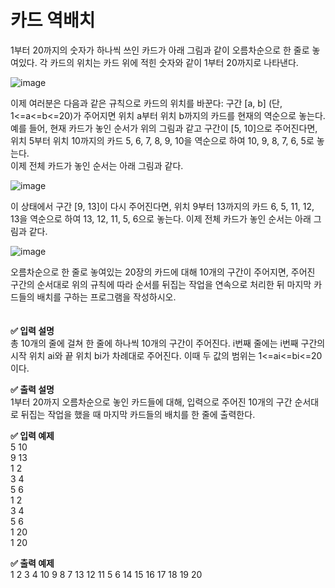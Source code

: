 # 카드 역배치

1부터 20까지의 숫자가 하나씩 쓰인 카드가 아래 그림과 같이 오름차순으로 한 줄로 놓여있다. 각 카드의 위치는 카드 위에 적힌 숫자와 같이 1부터 20까지로 나타낸다.  
  
![image](https://user-images.githubusercontent.com/102224554/165599050-6fa47c7d-9916-485c-8cb6-97e771268676.png)  
  
이제 여러분은 다음과 같은 규칙으로 카드의 위치를 바꾼다: 구간 [a, b] (단, 1<=a<=b<=20)가 주어지면 위치 a부터 위치 b까지의 카드를 현재의 역순으로 놓는다.  
예를 들어, 현재 카드가 놓인 순서가 위의 그림과 같고 구간이 [5, 10]으로 주어진다면, 위치 5부터 위치 10까지의 카드 5, 6, 7, 8, 9, 10을 역순으로 하여 10, 9, 8, 7, 6, 5로 놓는다.  
이제 전체 카드가 놓인 순서는 아래 그림과 같다.  
  
![image](https://user-images.githubusercontent.com/102224554/165599414-ba901231-9697-4d7b-b1d5-34ae616a0b83.png)  
  
이 상태에서 구간 [9, 13]이 다시 주어진다면, 위치 9부터 13까지의 카드 6, 5, 11, 12, 13을 역순으로 하여 13, 12, 11, 5, 6으로 놓는다. 이제 전체 카드가 놓인 순서는 아래 그림과 같다.  
  
![image](https://user-images.githubusercontent.com/102224554/165599612-5fd4f1f0-86f7-46de-a87a-5ff3b1f5947a.png)  
  
오름차순으로 한 줄로 놓여있는 20장의 카드에 대해 10개의 구간이 주어지면, 주어진 구간의 순서대로 위의 규칙에 따라 순서를 뒤집는 작업을 연속으로 처리한 뒤 마지막 카드들의 배치를 구하는 프로그램을 작성하시오.  
<br>
<br>
**✅ 입력 설명**  
총 10개의 줄에 걸쳐 한 줄에 하나씩 10개의 구간이 주어진다. i번째 줄에는 i번째 구간의 시작 위치 ai와 끝 위치 bi가 차례대로 주어진다. 이때 두 값의 범위는 1<=ai<=bi<=20이다.  
  
**✅ 출력 설명**  
1부터 20까지 오름차순으로 놓인 카드들에 대해, 입력으로 주어진 10개의 구간 순서대로 뒤집는 작업을 했을 때 마지막 카드들의 배치를 한 줄에 출력한다.      
  
**✅ 입력 예제**  
5 10  
9 13  
1 2  
3 4  
5 6  
1 2  
3 4  
5 6  
1 20  
1 20  
  
**✅ 출력 예제**  
1 2 3 4 10 9 8 7 13 12 11 5 6 14 15 16 17 18 19 20  
